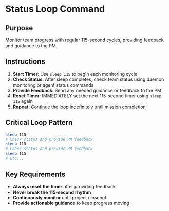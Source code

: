 # Status Loop Command

## Purpose
Monitor team progress with regular 115-second cycles, providing feedback and guidance to the PM.

## Instructions
1. **Start Timer**: Use `sleep 115` to begin each monitoring cycle
2. **Check Status**: After sleep completes, check team status using daemon monitoring or agent status commands
3. **Provide Feedback**: Send any needed guidance or feedback to the PM
4. **Reset Timer**: IMMEDIATELY set the next 115-second timer using `sleep 115` again
5. **Repeat**: Continue the loop indefinitely until mission completion

## Critical Loop Pattern
```bash
sleep 115
# Check status and provide PM feedback
sleep 115
# Check status and provide PM feedback
sleep 115
# Etc...
```

## Key Requirements
- **Always reset the timer** after providing feedback
- **Never break the 115-second rhythm**
- **Continuously monitor** until project closeout
- **Provide actionable guidance** to keep progress moving
